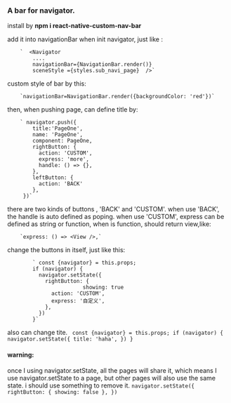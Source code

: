 ### A bar for navigator.

install by **npm i react-native-custom-nav-bar**

add it into navigationBar when init navigator, just like :

		`  <Navigator
            ....
            navigationBar={NavigationBar.render()}
            sceneStyle ={styles.sub_navi_page}  />`

 custom style of bar by this:

 		`navigationBar=NavigationBar.render({backgroundColor: 'red'})`


 then, when pushing page, can define title by:

 		` navigator.push({
	        title:'PageOne',
	        name: 'PageOne',
	        component: PageOne,
	        rightButton: {
	          action: 'CUSTOM',
	          express: 'more',
	          handle: () => {},
	        },
	        leftButton: {
	          action: 'BACK'
	        },
      	 })`

 there are two kinds of buttons , 'BACK' and 'CUSTOM'. when use 'BACK', the handle is auto defined as poping. when use 'CUSTOM', express can be defined as string or function, when is function, should return view,like:

    	`express: () => <View />,`

change the buttons in itself, just like this:

			` const {navigator} = this.props;
		    if (navigator) {
		      navigator.setState({
		        rightButton: {
							showing: true
		          action: 'CUSTOM',
		          express: '自定义',
		        },
		      })
		    }`

also can change tite.
			` const {navigator} = this.props;
				if (navigator) {
					navigator.setState({
						title: 'haha',
					})
				}`


#### warning:
once I using navigator.setState, all the pages will share it, which means I use navigator.setState to a page, but other pages will also use the same state. i should use something to remove it.
	`navigator.setState({
		rightButton: {
			showing: false
		},
	})`  
